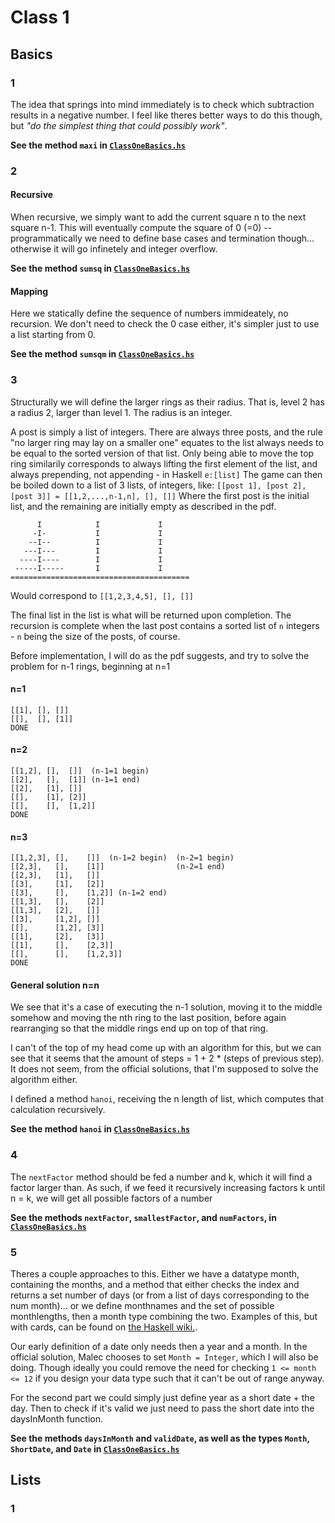 # Class 1

## Basics
### 1
The idea that springs into mind immediately is to check which subtraction results in a negative number. I feel like theres better ways to do this though, but _"do the simplest thing that could possibly work"_.

**See the method ``maxi`` in [``ClassOneBasics.hs``](ClassOneBasics.hs)**

### 2
#### Recursive
When recursive, we simply want to add the current square n to the next square n-1. This will eventually compute the square of 0 (=0) -- programmatically we need to define base cases and termination though... otherwise it will go infinetely and integer overflow.

**See the method ``sumsq`` in [``ClassOneBasics.hs``](ClassOneBasics.hs)**
#### Mapping
Here we statically define the sequence of numbers immideately, no recursion. We don't need to check the 0 case either, it's simpler just to use a list starting from 0.

**See the method ``sumsqm`` in [``ClassOneBasics.hs``](ClassOneBasics.hs)**

### 3
Structurally we will define the larger rings as their radius. That is, level 2 has a radius 2, larger than level 1. The radius is an integer. 

A post is simply a list of integers.
There are always three posts, and the rule "no larger ring may lay on a smaller one" equates to the list always needs to be equal to the sorted version of that list. 
Only being able to move the top ring similarily corresponds to always lifting the first element of the list, and always prepending, not appending - in Haskell ``e:[list]``
The game can then be boiled down to a list of 3 lists, of integers, like:
``[[post 1], [post 2], [post 3]] = [[1,2,...,n-1,n], [], []]``
Where the first post is the initial list, and the remaining are initially empty as described in the pdf.  
```
      I            I             I
     -I-           I             I
    --I--          I             I
   ---I---         I             I
  ----I----        I             I
 -----I-----       I             I
========================================
```
Would correspond to ``[[1,2,3,4,5], [], []]``

The final list in the list is what will be returned upon completion. The recursion is complete when the last post contains a sorted list of ``n`` integers - ``n`` being the size of the posts, of course.

Before implementation, I will do as the pdf suggests, and try to solve the problem for n-1 rings, beginning at n=1

#### n=1
```
[[1], [], []]
[[],  [], [1]]
DONE
```
#### n=2
```
[[1,2], [],  []]  (n-1=1 begin)
[[2],   [],  [1]] (n-1=1 end)
[[2],   [1], []]
[[],    [1], [2]]
[[],    [],  [1,2]]
DONE
```
#### n=3
```
[[1,2,3], [],    []]  (n-1=2 begin)  (n-2=1 begin)
[[2,3],   [],    [1]]                (n-2=1 end)
[[2,3],   [1],   []]
[[3],     [1],   [2]]
[[3],     [],    [1,2]] (n-1=2 end)
[[1,3],   [],    [2]]
[[1,3],   [2],   []]
[[3],     [1,2], []]
[[],      [1,2], [3]]
[[1],     [2],   [3]]
[[1],     [],    [2,3]]
[[],      [],    [1,2,3]]
DONE
```
#### General solution n=n
We see that it's a case of executing the n-1 solution, moving it to the middle somehow and moving the nth ring to the last position, before again rearranging so that the middle rings end up on top of that ring.

I can't of the top of my head come up with an algorithm for this, but we can see that it seems that the amount of steps = 1 + 2 * (steps of previous step). It does not seem, from the official solutions, that I'm supposed to solve the algorithm either.

I defined a method ``hanoi``, receiving the n length of list, which computes that calculation recursively.

**See the method ``hanoi`` in [``ClassOneBasics.hs``](ClassOneBasics.hs)**

### 4
The ``nextFactor`` method should be fed a number and k, which it will find a factor larger than. As such, if we feed it recursively increasing factors k until n = k, we will get all possible factors of a number 

**See the methods ``nextFactor``, ``smallestFactor``, and ``numFactors``, in [``ClassOneBasics.hs``](ClassOneBasics.hs)**


### 5
Theres a couple approaches to this. Either we have a datatype month, containing the months, and a method that either checks the index and returns a set number of days (or from a list of days corresponding to the num month)... or we define monthnames and the set of possible monthlengths, then a month type combining the two. Examples of this, but with cards, can be found on [the Haskell wiki.](https://wiki.haskell.org/Type).

Our early definition of a date only needs then a year and a month. In the official solution, Malec chooses to set ``Month = Integer``, which I will also be doing. Though ideally you could remove the need for checking ``1 <= month <= 12`` if you design your data type such that it can't be out of range anyway.

For the second part we could simply just define year as a short date + the day. Then to check if it's valid we just need to pass the short date into the daysInMonth function.

**See the methods ``daysInMonth`` and ``validDate``, as well as the types ``Month``, ``ShortDate``, and ``Date`` in [``ClassOneBasics.hs``](ClassOneBasics.hs)**

## Lists

### 1